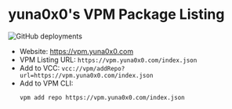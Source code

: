 # yuna0x0's VPM Package Listing

![GitHub deployments](https://img.shields.io/github/actions/workflow/status/yuna0x0/vpm-listing/build-listing.yml?label=Build%20Package%20Listing)

- Website: https://vpm.yuna0x0.com
- VPM Listing URL: `https://vpm.yuna0x0.com/index.json`
- Add to VCC: `vcc://vpm/addRepo?url=https://vpm.yuna0x0.com/index.json`
- Add to VPM CLI:
    ```shell
    vpm add repo https://vpm.yuna0x0.com/index.json
    ```
